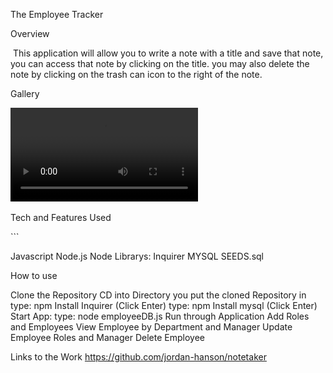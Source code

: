 The Employee Tracker

Overview

​ This application will allow you to write a note with a title and save that note, you can access that note by clicking on the title. you may also delete the note by clicking on the trash can icon to the right of the note. ​

Gallery

​![How to Use](EmployeeTracker.mov)

​Tech and Features Used

​```

Javascript
Node.js
Node Librarys: Inquirer
MYSQL 
SEEDS.sql

 How to use

Clone the Repository
CD into Directory you put the cloned Repository in
type: npm Install Inquirer (Click Enter)
type: npm Install mysql (Click Enter)
Start App:
type: node employeeDB.js
Run through Application
Add Roles and Employees
View Employee by Department and Manager
Update Employee Roles and Manager
Delete Employee

Links to the Work https://github.com/jordan-hanson/notetaker
